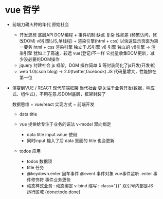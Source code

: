 # vue 哲学

- 前端刀耕火种的年代  原始社会
  - 开发思想
    底层API DOM编程 + 事件机制
    缺点 复杂
    性能差 (频繁访问，修改DOM)
    v8引擎(JS,单线程) + 渲染引擎(html + css)
    以快速显示页面为第一要务 html + css 渲染引擎 独立于JS引擎
    v8 引擎 独立的 v8引擎 -> 渲染引擎 犹如上了高速，较远
    vue(登记)不一样 它批量收集DOM更新，减少没必要的DOM操作
  - jquery 封建社会
    js 框架，DOM 操作简单
    $ 等封装简化了js开发(开发者)
  - web 1.0(csdn blog) -> 2.0(twitter,facebook)
    JS 代码量增大，性能排在第一位


- 演变到VUE / REACT 现代前端框架 当代社会
  更关注于业务开发(数据，响应式、组件式)，不用在意JSDOM底层，框架封装了

  数据思维 + vue/react 实现方式 = 前端开发
  
  - data title
  - vue 提供给专注于业务的语法 v-model 双向绑定
    - data title input.value 使用
    - 同时input 输入了后 data 里面的 title 也会更新

  - todos 应用
    - todos 数据项
    - title 任务
    - @keydown.enter 回车事件 @event 事件对象 vue事件监听
      .enter 事件修饰符 事件业务更快
    - 动态样式业务
      : 动态绑定 v-bind 缩写
      : class="{}" 双引号内部是JS 运行区域
      {done:todo.done}
  